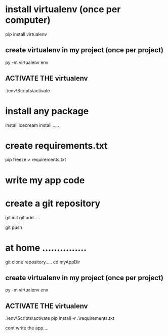 # install virtualenv (once per computer)
pip install virtualenv

## create virtualenv in my project (once per project)
py -m virtualenv env

## ACTIVATE THE virtualenv
.\env\Scripts\activate

# install any package
install icecream
install .....

# ########################################
# create requirements.txt
pip freeze > requirements.txt
# ###########################

# write my app code 

# create a git repository
git init
git add ....

git push

# at home ...............
git clone repository.....
cd myAppDir

## create virtualenv in my project (once per project)
py -m virtualenv env

## ACTIVATE THE virtualenv
.\env\Scripts\activate
pip install -r .\requirements.txt

cont write the app....

